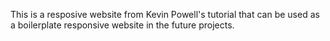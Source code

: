 This is a resposive website from Kevin Powell's tutorial that can be used as a boilerplate responsive website in the future projects.

